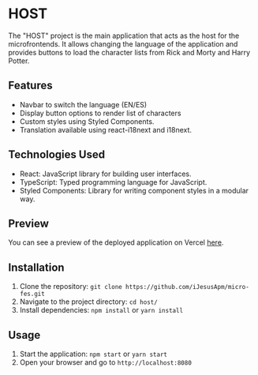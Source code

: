 # HOST

The "HOST" project is the main application that acts as the host for the microfrontends. It allows changing the language of the application and provides buttons to load the character lists from Rick and Morty and Harry Potter.

## Features

- Navbar to switch the language (EN/ES)
- Display button options to render list of characters
- Custom styles using Styled Components.
- Translation available using react-i18next and i18next.

## Technologies Used

- React: JavaScript library for building user interfaces.
- TypeScript: Typed programming language for JavaScript.
- Styled Components: Library for writing component styles in a modular way.

## Preview

You can see a preview of the deployed application on Vercel [here](https://micro-fes-host.vercel.app/).

## Installation

1. Clone the repository: `git clone https://github.com/iJesusApm/micro-fes.git`
2. Navigate to the project directory: `cd host/`
3. Install dependencies: `npm install` or `yarn install`

## Usage

1. Start the application: `npm start` or `yarn start`
2. Open your browser and go to `http://localhost:8080`